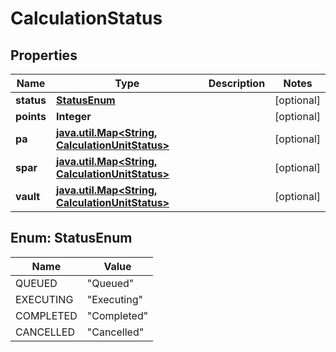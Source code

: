 

# CalculationStatus

## Properties

Name | Type | Description | Notes
------------ | ------------- | ------------- | -------------
**status** | [**StatusEnum**](#StatusEnum) |  |  [optional]
**points** | **Integer** |  |  [optional]
**pa** | [**java.util.Map&lt;String, CalculationUnitStatus&gt;**](CalculationUnitStatus.md) |  |  [optional]
**spar** | [**java.util.Map&lt;String, CalculationUnitStatus&gt;**](CalculationUnitStatus.md) |  |  [optional]
**vault** | [**java.util.Map&lt;String, CalculationUnitStatus&gt;**](CalculationUnitStatus.md) |  |  [optional]



## Enum: StatusEnum

Name | Value
---- | -----
QUEUED | &quot;Queued&quot;
EXECUTING | &quot;Executing&quot;
COMPLETED | &quot;Completed&quot;
CANCELLED | &quot;Cancelled&quot;



